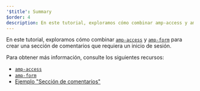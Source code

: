 ```yaml
---
'$title': Summary
$order: 4
description: En este tutorial, exploramos cómo combinar amp-access y amp-form para crear una sección de comentarios que requiera un inicio de sesión.
---
```


En este tutorial, exploramos cómo combinar [`amp-access`](../../../../documentation/components/reference/amp-access.md) y [`amp-form`](../../../../documentation/components/reference/amp-form.md) para crear una sección de comentarios que requiera un inicio de sesión.

Para obtener más información, consulte los siguientes recursos:

- [`amp-access`](../../../../documentation/components/reference/amp-access.md)
- [`amp-form`](../../../../documentation/components/reference/amp-form.md)
- [Ejemplo "Sección de comentarios"](../../../../documentation/examples/documentation/Comment_Section.html)
